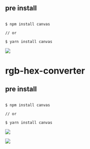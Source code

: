 ## pre install

```shell

$ npm install canvas

// or

$ yarn install canvas

```


[![](https://img.shields.io/badge/version-v1.0-green)](./RGB-Hex%20converter.alfredworkflow)



<!-- more -->
# rgb-hex-converter


## pre install

```shell

$ npm install canvas

// or

$ yarn install canvas

```


![](./screenshot.png)

![](./screenshot2.png)
